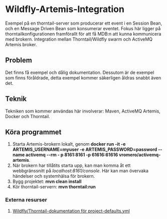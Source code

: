 # Wildfly-Artemis-Integration
Exempel på en thorntail-server som producerar ett event i en Session Bean, och en Message Driven Bean som konsumerar eventet.
Fokus här ligger på thorntailkonfigurationen framförallt för att få MDB:n att kunna kommunicera med brokern.
Integration mellan Thorntail/Wildfly swarm och ActiveMQ Artemis broker.

## Problem
Det finns få exempel och dålig dokumentation. Dessutom är de exempel som finns föråldrade, detta exempel kommer säkerligen åldras snabbt även det.

## Teknik
Tekniken som kommer användas här involverar: Maven, ActiveMQ Artemis, Docker och Thorntail.

## Köra programmet

1. 
   Starta Artemis-brokern lokalt, genom **docker run -it  -e ARTEMIS_USERNAME=myuser -e ARTEMIS_PASSWORD=password --name activemq --rm   -    p 8161:8161   -p 61616:61616   vromero/activemq-artemis**. 
  1. 
     När brokern har tillåtits starta upp, kan man komma åt ett webbgränssnitt på *localhost:8161/console*. Här kan man övervaka händelser        och systemhälsa för brokern.
2. Bygg projektet: **mvn clean install**
3. Kör thorntail-servern: **mvn thorntail:run**

### Externa resurser

1. [Wildfly/Thorntail-dokumentation för project-defaults.yml](https://docs.thorntail.io/2.3.0.Final/)
